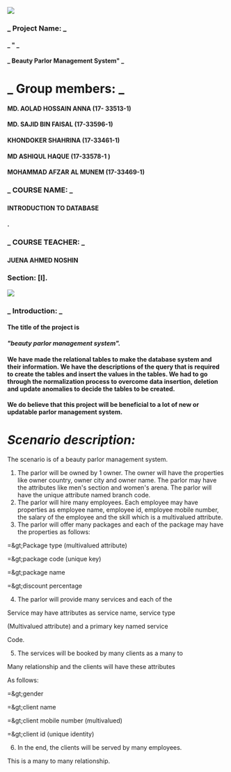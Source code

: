 ![](RackMultipart20200502-4-1mb7mrn_html_6fd888eef6b651b9.png)

### _ **Project Name:** _

#### _ **&quot;** _

#### _ **Beauty Parlor Management System&quot;** _

# _ **Group members:** _

#### MD. AOLAD HOSSAIN ANNA (17- 33513-1)

#### MD. SAJID BIN FAISAL (17-33596-1)

#### KHONDOKER SHAHRINA (17-33461-1)

#### MD ASHIQUL HAQUE (17-33578-1 )

#### MOHAMMAD AFZAR AL MUNEM (17-33469-1)

### _ **COURSE NAME:** _

###

#### **INTRODUCTION TO DATABASE**

#### .

### _ **COURSE TEACHER:** _

###

#### **JUENA AHMED NOSHIN**

####

### **Section: [I].**

![](RackMultipart20200502-4-1mb7mrn_html_49d2fe01e5bf3883.gif)

### _ **Introduction:** _

#### The title of the project is

#### _&quot;beauty parlor management system&quot;._

#### We have made the relational tables to make the database system and their information. We have the descriptions of the query that is required to create the tables and insert the values in the tables. We had to go through the normalization process to overcome data insertion, deletion and update anomalies to decide the tables to be created.

#### We do believe that this project will be beneficial to a lot of new or updatable parlor management system.

# _Scenario description:_

The scenario is of a beauty parlor management system.

1. The parlor will be owned by 1 owner. The owner will have the properties like owner country, owner city and owner name. The parlor may have the attributes like men&#39;s section and women&#39;s arena. The parlor will have the unique attribute named branch code.
2. The parlor will hire many employees. Each employee may have properties as employee name, employee id, employee mobile number, the salary of the employee and the skill which is a multivalued attribute.
3. The parlor will offer many packages and each of the package may have the properties as follows:

=\&gt;Package type (multivalued attribute)

=\&gt;package code (unique key)

=\&gt;package name

=\&gt;discount percentage

4. The parlor will provide many services and each of the

Service may have attributes as service name, service type

(Multivalued attribute) and a primary key named service

Code.

5. The services will be booked by many clients as a many to

Many relationship and the clients will have these attributes

As follows:

=\&gt;gender

=\&gt;client name

=\&gt;client mobile number (multivalued)

=\&gt;client id (unique identity)

6. In the end, the clients will be served by many employees.

This is a many to many relationship.
